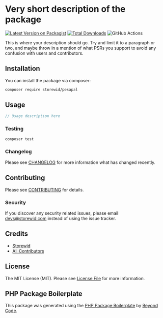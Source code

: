 # Very short description of the package

[![Latest Version on Packagist](https://img.shields.io/packagist/v/storewid/pesapal.svg?style=flat-square)](https://packagist.org/packages/storewid/pesapal)
[![Total Downloads](https://img.shields.io/packagist/dt/storewid/pesapal.svg?style=flat-square)](https://packagist.org/packages/storewid/pesapal)
![GitHub Actions](https://github.com/storewid/pesapal/actions/workflows/main.yml/badge.svg)

This is where your description should go. Try and limit it to a paragraph or two, and maybe throw in a mention of what PSRs you support to avoid any confusion with users and contributors.

## Installation

You can install the package via composer:

```bash
composer require storewid/pesapal
```

## Usage

```php
// Usage description here
```

### Testing

```bash
composer test
```

### Changelog

Please see [CHANGELOG](CHANGELOG.md) for more information what has changed recently.

## Contributing

Please see [CONTRIBUTING](CONTRIBUTING.md) for details.

### Security

If you discover any security related issues, please email devs@storewid.com instead of using the issue tracker.

## Credits

-   [Storewid](https://github.com/storewid)
-   [All Contributors](../../contributors)

## License

The MIT License (MIT). Please see [License File](LICENSE.md) for more information.

## PHP Package Boilerplate

This package was generated using the [PHP Package Boilerplate](https://laravelpackageboilerplate.com) by [Beyond Code](http://beyondco.de/).
